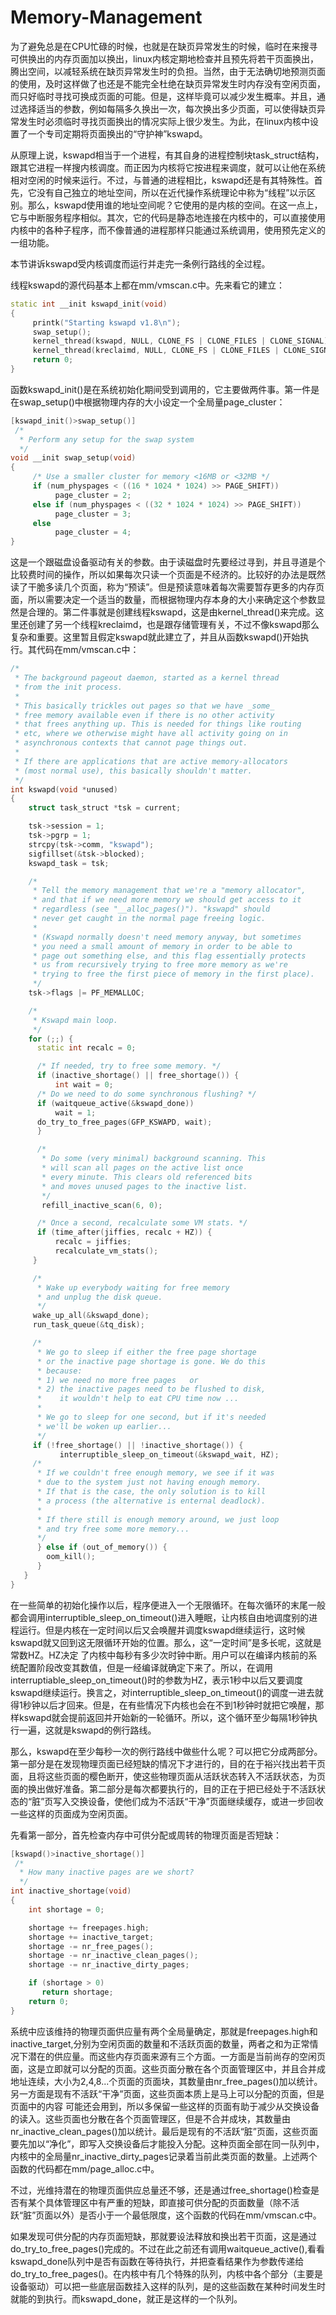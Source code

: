 # Memory-Management

为了避免总是在CPU忙碌的时候，也就是在缺页异常发生的时候，临时在来搜寻可供换出的内存页面加以换出，linux内核定期地检查并且预先将若干页面换出，腾出空间，以减轻系统在缺页异常发生时的负担。当然，由于无法确切地预测页面的使用，及时这样做了也还是不能完全杜绝在缺页异常发生时内存没有空闲页面，而只好临时寻找可换成页面的可能。但是，这样毕竟可以减少发生概率。并且，通过选择适当的参数，例如每隔多久换出一次，每次换出多少页面，可以使得缺页异常发生时必须临时寻找页面换出的情况实际上很少发生。为此，在linux内核中设置了一个专司定期将页面换出的“守护神”kswapd。

从原理上说，kswapd相当于一个进程，有其自身的进程控制块task_struct结构，跟其它进程一样搜内核调度。而正因为内核将它按进程来调度，就可以让他在系统相对空闲的时候来运行。不过，与普通的进程相比，kswapd还是有其特殊性。首先，它没有自己独立的地址空间，所以在近代操作系统理论中称为“线程”以示区别。那么，kswapd使用谁的地址空间呢？它使用的是内核的空间。在这一点上，它与中断服务程序相似。其次，它的代码是静态地连接在内核中的，可以直接使用内核中的各种子程序，而不像普通的进程那样只能通过系统调用，使用预先定义的一组功能。

本节讲诉kswapd受内核调度而运行并走完一条例行路线的全过程。

线程kswapd的源代码基本上都在mm/vmscan.c中。先来看它的建立：

```c++
static int __init kswapd_init(void)
{
     printk("Starting kswapd v1.8\n");
     swap_setup();
     kernel_thread(kswapd, NULL, CLONE_FS | CLONE_FILES | CLONE_SIGNAL);
     kernel_thread(kreclaimd, NULL, CLONE_FS | CLONE_FILES | CLONE_SIGNAL);
     return 0;
}
```
函数kswapd_init()是在系统初始化期间受到调用的，它主要做两件事。第一件是在swap_setup()中根据物理内存的大小设定一个全局量page_cluster：

```c++
[kswapd_init()>swap_setup()]
 /*
  * Perform any setup for the swap system
  */
void __init swap_setup(void)
{
     /* Use a smaller cluster for memory <16MB or <32MB */
     if (num_physpages < ((16 * 1024 * 1024) >> PAGE_SHIFT))
          page_cluster = 2;
     else if (num_physpages < ((32 * 1024 * 1024) >> PAGE_SHIFT))
          page_cluster = 3;
     else
          page_cluster = 4;
}
```

这是一个跟磁盘设备驱动有关的参数。由于读磁盘时先要经过寻到，并且寻道是个比较费时间的操作，所以如果每次只读一个页面是不经济的。比较好的办法是既然读了干脆多读几个页面，称为“预读”。但是预读意味着每次需要暂存更多的内存页面，所以需要决定一个适当的数量，而根据物理内存本身的大小来确定这个参数显然是合理的。第二件事就是创建线程kswapd，这是由kernel_thread()来完成。这里还创建了另一个线程kreclaimd，也是跟存储管理有关，不过不像kswapd那么复杂和重要。这里暂且假定kswapd就此建立了，并且从函数kswapd()开始执行。其代码在mm/vmscan.c中：

```c++
/*
 * The background pageout daemon, started as a kernel thread
 * from the init process.
 *
 * This basically trickles out pages so that we have _some_
 * free memory available even if there is no other activity
 * that frees anything up. This is needed for things like routing
 * etc, where we otherwise might have all activity going on in
 * asynchronous contexts that cannot page things out.
 *
 * If there are applications that are active memory-allocators
 * (most normal use), this basically shouldn't matter.
 */
int kswapd(void *unused)
{
    struct task_struct *tsk = current;

    tsk->session = 1;
    tsk->pgrp = 1;
    strcpy(tsk->comm, "kswapd");
    sigfillset(&tsk->blocked);
    kswapd_task = tsk;

    /*
     * Tell the memory management that we're a "memory allocator",
     * and that if we need more memory we should get access to it
     * regardless (see "__alloc_pages()"). "kswapd" should
     * never get caught in the normal page freeing logic.
     *
     * (Kswapd normally doesn't need memory anyway, but sometimes
     * you need a small amount of memory in order to be able to
     * page out something else, and this flag essentially protects
     * us from recursively trying to free more memory as we're
     * trying to free the first piece of memory in the first place).
     */
    tsk->flags |= PF_MEMALLOC;

    /*
     * Kswapd main loop.
     */
    for (;;) {
      static int recalc = 0;

      /* If needed, try to free some memory. */
      if (inactive_shortage() || free_shortage()) {
          int wait = 0;
      /* Do we need to do some synchronous flushing? */ 
      if (waitqueue_active(&kswapd_done))
          wait = 1;
      do_try_to_free_pages(GFP_KSWAPD, wait);
      }

      /*
       * Do some (very minimal) background scanning. This
       * will scan all pages on the active list once
       * every minute. This clears old referenced bits
       * and moves unused pages to the inactive list.
       */
       refill_inactive_scan(6, 0);

      /* Once a second, recalculate some VM stats. */
      if (time_after(jiffies, recalc + HZ)) {
          recalc = jiffies;
          recalculate_vm_stats();
     }

     /*
      * Wake up everybody waiting for free memory
      * and unplug the disk queue.
      */
     wake_up_all(&kswapd_done);
     run_task_queue(&tq_disk);

     /*
      * We go to sleep if either the free page shortage
      * or the inactive page shortage is gone. We do this
      * because:
      * 1) we need no more free pages   or
      * 2) the inactive pages need to be flushed to disk,
      *    it wouldn't help to eat CPU time now ...
      *
      * We go to sleep for one second, but if it's needed
      * we'll be woken up earlier...
      */
     if (!free_shortage() || !inactive_shortage()) {
           interruptible_sleep_on_timeout(&kswapd_wait, HZ);
     /*
      * If we couldn't free enough memory, we see if it was
      * due to the system just not having enough memory.
      * If that is the case, the only solution is to kill
      * a process (the alternative is enternal deadlock).
      *
      * If there still is enough memory around, we just loop
      * and try free some more memory...
      */
      } else if (out_of_memory()) {
        oom_kill();
      }
   }
}
```
在一些简单的初始化操作以后，程序便进入一个无限循环。在每次循环的末尾一般都会调用interruptible_sleep_on_timeout()进入睡眠，让内核自由地调度别的进程运行。但是内核在一定时间以后又会唤醒并调度kswapd继续运行，这时候kswapd就又回到这无限循环开始的位置。那么，这“一定时间”是多长呢，这就是常数HZ。HZ决定
了内核中每秒有多少次时钟中断。用户可以在编译内核前的系统配置阶段改变其数值，但是一经编译就确定下来了。所以，在调用interruptiable_sleep_on_timeout()时的参数为HZ，表示1秒中以后又要调度kswapd继续运行。换言之，对interruptible_sleep_on_timeout()的调度一进去就得1秒钟以后才回来。但是，在有些情况下内核也会在不到1秒钟时就把它唤醒，那样kswapd就会提前返回并开始新的一轮循环。所以，这个循环至少每隔1秒钟执行一遍，这就是kswapd的例行路线。

那么，kswapd在至少每秒一次的例行路线中做些什么呢？可以把它分成两部分。第一部分是在发现物理页面已经短缺的情况下才进行的，目的在于裕兴找出若干页面，且将这些页面的樱色断开，使这些物理页面从活跃状态转入不活跃状态，为页面的换出做好准备。第二部分是每次都要执行的，目的正在于把已经处于不活跃状态的“脏”页写入交换设备，使他们成为不活跃“干净”页面继续缓存，或进一步回收一些这样的页面成为空闲页面。

先看第一部分，首先检查内存中可供分配或周转的物理页面是否短缺：

```c++
[kswapd()>inactive_shortage()]
 /*
  * How many inactive pages are we short?
  */
int inactive_shortage(void)
{
    int shortage = 0;

    shortage += freepages.high;
    shortage += inactive_target;
    shortage -= nr_free_pages();
    shortage -= nr_inactive_clean_pages();
    shortage -= nr_inactive_dirty_pages;

    if (shortage > 0)
       return shortage;
    return 0;
}
```

系统中应该维持的物理页面供应量有两个全局量确定，那就是freepages.high和inactive_target,分别为空闲页面的数量和不活跃页面的数量，两者之和为正常情况下潜在的供应量。而这些内存页面来源有三个方面。一方面是当前尚存的空闲页面，这是立即就可以分配的页面。这些页面分散在各个页面管理区中，并且合并成地址连续，大小为2,4,8...个页面的页面块，其数量由nr_free_pages()加以统计。另一方面是现有不活跃“干净”页面，这些页面本质上是马上可以分配的页面，但是页面中的内容
可能还会用到，所以多保留一些这样的页面有助于减少从交换设备的读入。这些页面也分散在各个页面管理区，但是不合并成块，其数量由nr_inactive_clean_pages()加以统计。最后是现有的不活跃“脏”页面，这些页面要先加以“净化”，即写入交换设备后才能投入分配。这种页面全部在同一队列中，内核中的全局量nr_inactive_dirty_pages记录着当前此类页面的数量。上述两个函数的代码都在mm/page_alloc.c中。

不过，光维持潜在的物理页面供应总量还不够，还是通过free_shortage()检查是否有某个具体管理区中有严重的短缺，即直接可供分配的页面数量（除不活跃“脏”页面以外）是否小于一个最低限度，这个函数的代码在mm/vmscan.c中。

如果发现可供分配的内存页面短缺，那就要设法释放和换出若干页面，这是通过do_try_to_free_pages()完成的。不过在此之前还有调用waitqueue_active(),看看kswapd_done队列中是否有函数在等待执行，并把查看结果作为参数传递给do_try_to_free_pages()。在内核中有几个特殊的队列，内核中各个部分（主要是设备驱动）可以把一些底层函数挂入这样的队列，是的这些函数在某种时间发生时就能的到执行。而kswapd_done，就正是这样的一个队列。


